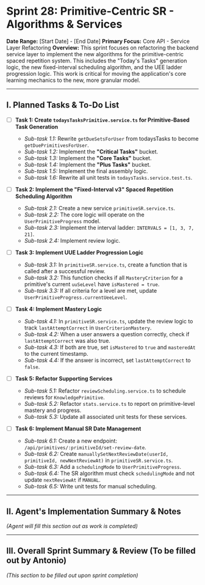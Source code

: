 # Sprint 28: Primitive-Centric SR - Algorithms & Services

**Date Range:** [Start Date] - [End Date]
**Primary Focus:** Core API - Service Layer Refactoring
**Overview:** This sprint focuses on refactoring the backend service layer to implement the new algorithms for the primitive-centric spaced repetition system. This includes the "Today's Tasks" generation logic, the new fixed-interval scheduling algorithm, and the UEE ladder progression logic. This work is critical for moving the application's core learning mechanics to the new, more granular model.

---

## I. Planned Tasks & To-Do List

- [ ] **Task 1: Create `todaysTasksPrimitive.service.ts` for Primitive-Based Task Generation**
    - *Sub-task 1.1:* Rewrite `getDueSetsForUser` from todaysTasks to become `getDuePrimitivesForUser`.
    - *Sub-task 1.2:* Implement the **"Critical Tasks"** bucket.
    - *Sub-task 1.3:* Implement the **"Core Tasks"** bucket.
    - *Sub-task 1.4:* Implement the **"Plus Tasks"** bucket.
    - *Sub-task 1.5:* Implement the final assembly logic.
    - *Sub-task 1.6:* Rewrite all unit tests in `todaysTasks.service.test.ts`.

- [ ] **Task 2: Implement the "Fixed-Interval v3" Spaced Repetition Scheduling Algorithm**
    - *Sub-task 2.1:* Create a new service `primitiveSR.service.ts`.
    - *Sub-task 2.2:* The core logic will operate on the `UserPrimitiveProgress` model.
    - *Sub-task 2.3:* Implement the interval ladder: `INTERVALS = [1, 3, 7, 21]`.
    - *Sub-task 2.4:* Implement review logic.

- [ ] **Task 3: Implement UUE Ladder Progression Logic**
    - *Sub-task 3.1:* In `primitiveSR.service.ts`, create a function that is called after a successful review.
    - *Sub-task 3.2:* This function checks if all `MasteryCriterion` for a primitive's current `uuSeLevel` have `isMastered = true`.
    - *Sub-task 3.3:* If all criteria for a level are met, update `UserPrimitiveProgress.currentUeeLevel`.

- [ ] **Task 4: Implement Mastery Logic**
    - *Sub-task 4.1:* In `primitiveSR.service.ts`, update the review logic to track `lastAttemptCorrect` in `UserCriterionMastery`.
    - *Sub-task 4.2:* When a user answers a question correctly, check if `lastAttemptCorrect` was also true.
    - *Sub-task 4.3:* If both are true, set `isMastered` to `true` and `masteredAt` to the current timestamp.
    - *Sub-task 4.4:* If the answer is incorrect, set `lastAttemptCorrect` to `false`.

- [ ] **Task 5: Refactor Supporting Services**
    - *Sub-task 5.1:* Refactor `reviewScheduling.service.ts` to schedule reviews for `KnowledgePrimitive`.
    - *Sub-task 5.2:* Refactor `stats.service.ts` to report on primitive-level mastery and progress.
    - *Sub-task 5.3:* Update all associated unit tests for these services.

- [ ] **Task 6: Implement Manual SR Date Management**
    - *Sub-task 6.1:* Create a new endpoint: `/api/primitives/:primitiveId/set-review-date`.
    - *Sub-task 6.2:* Create `manuallySetNextReviewDate(userId, primitiveId, newNextReviewAt)` in `primitiveSR.service.ts`.
    - *Sub-task 6.3:* Add a `schedulingMode` to `UserPrimitiveProgress`.
    - *Sub-task 6.4:* The SR algorithm must check `schedulingMode` and not update `nextReviewAt` if `MANUAL`.
    - *Sub-task 6.5:* Write unit tests for manual scheduling.

---

## II. Agent's Implementation Summary & Notes
*(Agent will fill this section out as work is completed)*

---

## III. Overall Sprint Summary & Review (To be filled out by Antonio)
*(This section to be filled out upon sprint completion)*